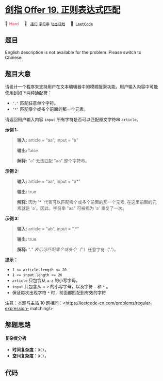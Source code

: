 # [剑指 Offer 19. 正则表达式匹配](https://leetcode.cn/problems/zheng-ze-biao-da-shi-pi-pei-lcof)

🔴 <font color=#ff334b>Hard</font>&emsp; 🔖&ensp; [`递归`](/tag/recursion.md) [`字符串`](/tag/string.md) [`动态规划`](/tag/dynamic-programming.md)&emsp; 🔗&ensp;[`LeetCode`](https://leetcode.cn/problems/zheng-ze-biao-da-shi-pi-pei-lcof)

## 题目

English description is not available for the problem. Please switch to
Chinese.


## 题目大意

请设计一个程序来支持用户在文本编辑器中的模糊搜索功能。用户输入内容中可能使用到如下两种通配符：

  * `'.'` 匹配任意单个字符。
  * `'*'` 匹配零个或多个前面的那一个元素。



请返回用户输入内容 `input` 所有字符是否可以匹配原文字符串 `article`。



**示例 1:**

> 
> 
> 
> 
> 
> **输入:** article = "aa", input = "a"
> 
> **输出:** false
> 
> **解释:** "a" 无法匹配 "aa" 整个字符串。
> 
> 

**示例 2:**

> 
> 
> 
> 
> 
> **输入:** article = "aa", input = "a*"
> 
> **输出:** true
> 
> **解释:**  因为 '*' 代表可以匹配零个或多个前面的那一个元素, 在这里前面的元素就是 'a'。因此，字符串 "aa" 可被视为 'a' 重复了一次。
> 
> 

**示例  3:**

> 
> 
> 
> 
> 
> **输入:** article = "ab", input = ".*"
> 
> **输出:** true
> 
> **解释:**  ".*" 表示可匹配零个或多个（'*'）任意字符（'.'）。
> 
> 



**提示：**

  * `1 <= article.length <= 20`
  * `1 <= input.length <= 20`
  * `article` 只包含从 `a-z` 的小写字母。
  * `input` 只包含从 `a-z` 的小写字母，以及字符 `.` 和 `*` 。
  * 保证每次出现字符 `*` 时，前面都匹配到有效的字符



注意：本题与主站 10 题相同：<https://leetcode-cn.com/problems/regular-expression-
matching/>




## 解题思路

#### 复杂度分析

- **时间复杂度**：`O()`，
- **空间复杂度**：`O()`，

## 代码

```javascript

```